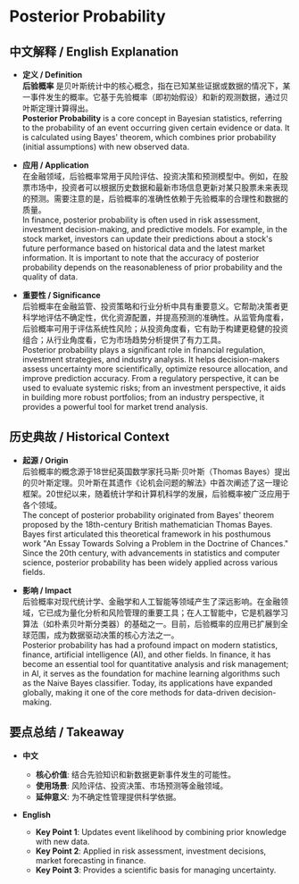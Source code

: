 # Posterior Probability

## 中文解释 / English Explanation

* **定义 / Definition**  
  **后验概率** 是贝叶斯统计中的核心概念，指在已知某些证据或数据的情况下，某一事件发生的概率。它基于先验概率（即初始假设）和新的观测数据，通过贝叶斯定理计算得出。  
  **Posterior Probability** is a core concept in Bayesian statistics, referring to the probability of an event occurring given certain evidence or data. It is calculated using Bayes' theorem, which combines prior probability (initial assumptions) with new observed data.

* **应用 / Application**  
  在金融领域，后验概率常用于风险评估、投资决策和预测模型中。例如，在股票市场中，投资者可以根据历史数据和最新市场信息更新对某只股票未来表现的预测。需要注意的是，后验概率的准确性依赖于先验概率的合理性和数据的质量。  
  In finance, posterior probability is often used in risk assessment, investment decision-making, and predictive models. For example, in the stock market, investors can update their predictions about a stock's future performance based on historical data and the latest market information. It is important to note that the accuracy of posterior probability depends on the reasonableness of prior probability and the quality of data.

* **重要性 / Significance**  
  后验概率在金融监管、投资策略和行业分析中具有重要意义。它帮助决策者更科学地评估不确定性，优化资源配置，并提高预测的准确性。从监管角度看，后验概率可用于评估系统性风险；从投资角度看，它有助于构建更稳健的投资组合；从行业角度看，它为市场趋势分析提供了有力工具。  
  Posterior probability plays a significant role in financial regulation, investment strategies, and industry analysis. It helps decision-makers assess uncertainty more scientifically, optimize resource allocation, and improve prediction accuracy. From a regulatory perspective, it can be used to evaluate systemic risks; from an investment perspective, it aids in building more robust portfolios; from an industry perspective, it provides a powerful tool for market trend analysis.

## 历史典故 / Historical Context

* **起源 / Origin**  
  后验概率的概念源于18世纪英国数学家托马斯·贝叶斯（Thomas Bayes）提出的贝叶斯定理。贝叶斯在其遗作《论机会问题的解法》中首次阐述了这一理论框架。20世纪以来，随着统计学和计算机科学的发展，后验概率被广泛应用于各个领域。  
  The concept of posterior probability originated from Bayes' theorem proposed by the 18th-century British mathematician Thomas Bayes. Bayes first articulated this theoretical framework in his posthumous work "An Essay Towards Solving a Problem in the Doctrine of Chances." Since the 20th century, with advancements in statistics and computer science, posterior probability has been widely applied across various fields.

* **影响 / Impact**  
  后验概率对现代统计学、金融学和人工智能等领域产生了深远影响。在金融领域，它已成为量化分析和风险管理的重要工具；在人工智能中，它是机器学习算法（如朴素贝叶斯分类器）的基础之一。目前，后验概率的应用已扩展到全球范围，成为数据驱动决策的核心方法之一。  
  Posterior probability has had a profound impact on modern statistics, finance, artificial intelligence (AI), and other fields. In finance, it has become an essential tool for quantitative analysis and risk management; in AI, it serves as the foundation for machine learning algorithms such as the Naive Bayes classifier. Today, its applications have expanded globally, making it one of the core methods for data-driven decision-making.

## 要点总结 / Takeaway

* **中文**  
  - **核心价值**: 结合先验知识和新数据更新事件发生的可能性。  
  - **使用场景**: 风险评估、投资决策、市场预测等金融领域。  
  - **延伸意义**: 为不确定性管理提供科学依据。

* **English**  
  - **Key Point 1**: Updates event likelihood by combining prior knowledge with new data.  
  - **Key Point 2**: Applied in risk assessment, investment decisions, market forecasting in finance.  
  - **Key Point 3**: Provides a scientific basis for managing uncertainty.
